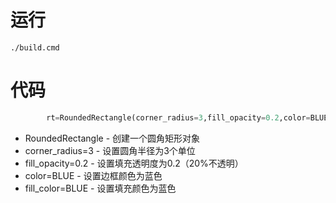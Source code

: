 # 运行
```shell
./build.cmd
```
# 代码
```python
        rt=RoundedRectangle(corner_radius=3,fill_opacity=0.2,color=BLUE,fill_color=BLUE)
```
- RoundedRectangle - 创建一个圆角矩形对象 
- corner_radius=3 - 设置圆角半径为3个单位 
- fill_opacity=0.2 - 设置填充透明度为0.2（20%不透明） 
- color=BLUE - 设置边框颜色为蓝色 
- fill_color=BLUE - 设置填充颜色为蓝色